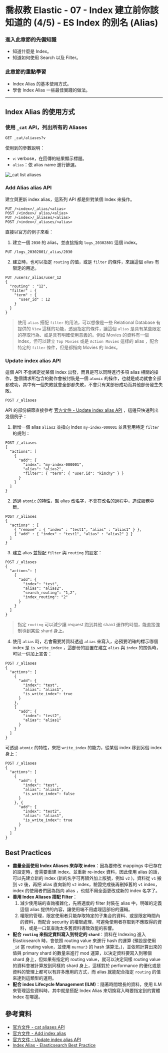 # 喬叔教 Elastic - 07 - Index 建立前你該知道的 (4/5) - ES Index 的別名 (Alias)

### 進入此章節的先備知識

- 知道什麼是 Index。
- 知道如何使用 Search 以及 Filter。

### 此章節的重點學習

- Index Alias 的基本使用方式。
- 學會 Index Alias 一些最佳實踐的做法。

---

## Index Alias 的使用方式

### 使用 `_cat` API，列出所有的 Aliases

```
GET _cat/aliases?v
```

使用到的參數說明：

- `v`: verbose，在回傳的結果顯示標題。
- `alias`：依 alias name 進行篩選。

![_cat list aliases](https://i.imgur.com/d9U4Kma.png)



### Add Alias alias API

建立與更新 index alias，這系列 API 都是針對某個 Index 來操作。

```
PUT /<index>/_alias/<alias>
POST /<index>/_alias/<alias>
PUT /<index>/_aliases/<alias>
POST /<index>/_aliases/<alias>
```

直接以官方的例子來看：

1. 建立一個 `2030` 的 alias，並直接指向 `logs_20302801` 這個 index。

```console
PUT /logs_20302801/_alias/2030
```

2. 建立時，也可以指定 `routing` 的值，或是 `filter` 的條件，來讓這個 alias 有限定的用途。

```
PUT /users/_alias/user_12
{
  "routing" : "12",
  "filter" : {
    "term" : {
      "user_id" : 12
    }
  }
}
```

> 使用 `alias` 搭配 `filter` 的用法，可以想像是一些 Relational Database 有提供的 `View` 這樣的功能，透過指定的條件，讓這個 `alias` 是具有某些限定的存取行為、或是具有明確使用意義的。例如 Movies 的資料有一個 Index，但可以建立 `Top Movies` 或是 `Action Movies` 這樣的 alias ，配合特定的 `filter` 條件，但是都指向 Movies 的 Index。



### Update index alias API

這個 API 不會綁定從某個 Index 出發，而且是可以同時進行多項 alias 相關的操作，整個請求所包含的動作會被封裝是一個 `atomic` 的操作，也就是成功就會全部都成功，其中有一個失敗就會全部都失敗，不會只有某部份成功而其他部份發生失敗。

```
POST /_aliases
```

API 的部份細節直接參考 [官方文件 - Update index alias API](https://www.elastic.co/guide/en/elasticsearch/reference/current/indices-aliases.html) ，這邊只快速列出幾個例子：

1. 新增一個 alias `alias2` 並指向 index `my-index-000001` 並且套用特定 `filter` 的規則：

```
POST /_aliases
{
  "actions": [
    {
      "add": {
        "index": "my-index-000001",
        "alias": "alias2",
        "filter": { "term": { "user.id": "kimchy" } }
      }
    }
  ]
}
```

2. 透過 `atomic` 的特性，幫 alias 改名字，不會在改名的過程中，造成服務中斷。

```
POST /_aliases
{
  "actions" : [
    { "remove" : { "index" : "test1", "alias" : "alias1" } },
    { "add" : { "index" : "test1", "alias" : "alias2" } }
  ]
}
```

3. 建立 alias 並搭配 `filter` 與 `routing` 的設定：

```
POST /_aliases
{
  "actions": [
    {
      "add": {
        "index": "test",
        "alias": "alias2",
        "search_routing": "1,2",
        "index_routing": "2"
      }
    }
  ]
}
```

>  指定 `routing` 可以減少讓 request 跑到其他 shard 運作的時間，能直接強制導到某些 shard 身上。

4. 使用 `alias` 時，若會需要將資料透過 `alias` 來寫入，必預要明確的標示哪個 index 是 `is_write_index` ，這部份的設置在建立 `alias` 與 `index` 的關係時，可以一併加上宣告：

```
POST /_aliases
{
  "actions": [
    {
      "add": {
        "index": "test",
        "alias": "alias1",
        "is_write_index": true
      }
    },
    {
      "add": {
        "index": "test2",
        "alias": "alias1"
      }
    }
  ]
}
```

可透過 `atomic` 的特性，來把 `write_index` 的能力，從某個 index 移到另個 index 身上：

```
POST /_aliases
{
  "actions": [
    {
      "add": {
        "index": "test",
        "alias": "alias1",
        "is_write_index": false
      }
    }, {
      "add": {
        "index": "test2",
        "alias": "alias1",
        "is_write_index": true
      }
    }
  ]
}
```



## Best Practices

- **盡量全面使用 Index Aliases 來存取 index**：因為要修改 mappings 中已存在的設定時，會需要重建 index、並重新 re-index 資料，因此使用 alias 的話，可以先建立新的 index (新的名字可再額外加上版號，例如 `v2` )，資料從 `v1` 搬到 `v2` 後，再把 alias 直向新的 `v2` index，驗證完成後再刪掉舊的 `v1` index，index 的使用者們因為指向 alias ，也就不用全面更改成新的 index 名字了。
- **善用 Index Aliases 搭配 Filter**：
  1. 減少使用端的查詢複雜化，先將適度的 filter 封裝在 alias 中，明確的定義這個 alias 提供的內容，讓使用端不用處理這部份的邏輯。
  2. 權限的管理，限定使用者只能存取特定的子集合的資料、或是限定時間內的資料，而配合 security 的權限處理，可避免使用者存取到不應取得的資料，或是一口氣查詢太多舊資料導致效能的影響。
- **配合 `routing` 來指定資料寫入到特定的 `shard`**：資料在 Indexing 進入 Elasticsearch 時，會依照 routing value 來進行 hash 的運算 (預設是使用 `_id` 當 routing value，並使用 `murmur3` 的 hash 演算法。)，並依照計算出來的值與 primary shard 的數量來進行 mod 運算，以決定資料要寫入到哪個 shard 身上，但如果有指定的 routing value，就可以決定同樣 routing value 的資料會被計算放到同樣的 shard 身上，這樣對於 performance 的優化或是資料的管理上都可以有許多應用的方式，而 alias 就能配合指定 `routing` 的值來達到這類型的運用。
- **配合 index Lifecycle Management (ILM)**：隨著時間增長的資料，使用 ILM 來管理這些資料時，其中就是搭配 Index Alias 來切換寫入時要指定到的實體 Index 在哪邊。



## 參考資料

- [官方文件 - cat aliases API](https://www.elastic.co/guide/en/elasticsearch/reference/7.9/cat-alias.html)
- [官方文件 - Add index alias](https://www.elastic.co/guide/en/elasticsearch/reference/7.9/indices-add-alias.html)
- [官方文件 - Update index alias API](https://www.elastic.co/guide/en/elasticsearch/reference/current/indices-aliases.html)
- [Index Alias - Elasticsearch Best Practice](https://spoon-elastic.com/all-elastic-search-post/elasticsearch-best-practices-index-alias/)

